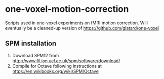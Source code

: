 # one-voxel-motion-correction

Scripts used in one-voxel experiments on fMRI motion correction. Will 
eventually be a cleaned-up version of https://github.com/glatard/one-voxel

## SPM installation

1. Download SPM12 from http://www.fil.ion.ucl.ac.uk/spm/software/download/
2. Compile for Octave following instructions at https://en.wikibooks.org/wiki/SPM/Octave

